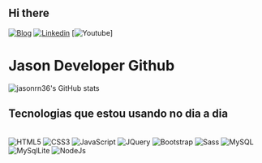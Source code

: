 ## Hi there
[![Blog](https://img.shields.io/badge/Instagram-E4405F?style=for-the-badge&logo=instagram&logoColor=white)](https://www.instagram.com/jasonram360)
[![Linkedin](https://img.shields.io/badge/LinkedIn-0077B5?style=for-the-badge&logo=linkedin&logoColor=white)](https://www.linkedin.com/in/jason-developer3000)
[![Youtube](https://www.youtube.com/@JasonDeveloper)]


# Jason Developer Github

![jasonrn36's GitHub stats](https://github-readme-stats.vercel.app/api?username=jasonrn36&show_icons=true&theme=codeSTACKr)

## Tecnologias que estou usando no dia a dia
<div style="display:inline-block"></br>
    <img src="https://img.shields.io/badge/HTML5-E34F26?style=for-the-badge&logo=html5&logoColor=white"/ alt="HTML5">
        <img src="https://img.shields.io/badge/CSS3-1572B6?style=for-the-badge&logo=css3&logoColor=white"/ alt="CSS3">
          <img src="https://img.shields.io/badge/JavaScript-F7DF1E?style=for-the-badge&logo=javascript&logoColor=black"/ alt="JavaScript">
                <img src="https://img.shields.io/badge/jQuery-0769AD?style=for-the-badge&logo=jquery&logoColor=white"/ alt="JQuery">
                    <img src="https://img.shields.io/badge/Bootstrap-563D7C?style=for-the-badge&logo=bootstrap&logoColor=white"/ alt="Bootstrap">
                        <img src="https://img.shields.io/badge/Sass-CC6699?style=for-the-badge&logo=sass&logoColor=white"/ alt="Sass">
            <img src="https://img.shields.io/badge/MySQL-00000F?style=for-the-badge&logo=mysql&logoColor=white"/ alt="MySQL">
         <img src="https://img.shields.io/badge/SQLite-07405E?style=for-the-badge&logo=sqlite&logoColor=white"/ alt="MySqlLite">
    <img src="https://img.shields.io/badge/Node.js-43853D?style=for-the-badge&logo=node.js&logoColor=white"/ alt="NodeJs">
</div>
